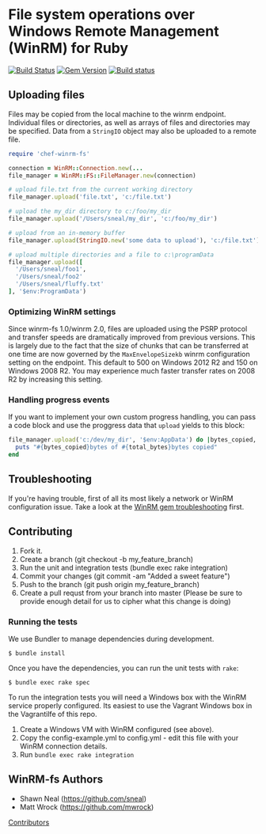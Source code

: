 # File system operations over Windows Remote Management (WinRM) for Ruby
[![Build Status](https://travis-ci.org/WinRb/winrm-fs.svg?branch=master)](https://travis-ci.org/WinRb/winrm-fs)
[![Gem Version](https://badge.fury.io/rb/winrm-fs.svg)](http://badge.fury.io/rb/winrm-fs)
[![Build status](https://ci.appveyor.com/api/projects/status/wm6apa8ojfhfmwsf?svg=true)](https://ci.appveyor.com/project/winrb/winrm-fs)

## Uploading files
Files may be copied from the local machine to the winrm endpoint. Individual files or directories, as well as arrays of files and directories may be specified. Data from a `StringIO` object may also be uploaded to a remote file.
```ruby
require 'chef-winrm-fs'

connection = WinRM::Connection.new(...
file_manager = WinRM::FS::FileManager.new(connection)

# upload file.txt from the current working directory
file_manager.upload('file.txt', 'c:/file.txt')

# upload the my_dir directory to c:/foo/my_dir
file_manager.upload('/Users/sneal/my_dir', 'c:/foo/my_dir')

# upload from an in-memory buffer
file_manager.upload(StringIO.new('some data to upload'), 'c:/file.txt')

# upload multiple directories and a file to c:\programData
file_manager.upload([
  '/Users/sneal/foo1',
  '/Users/sneal/foo2'
  '/Users/sneal/fluffy.txt'
], '$env:ProgramData')
```

### Optimizing WinRM settings
Since winrm-fs 1.0/winrm 2.0, files are uploaded using the PSRP protocol and transfer speeds are dramatically improved from previous versions. This is largely due to the fact that the size of chunks that can be transferred at one time are now governed by the `MaxEnvelopeSizekb` winrm configuration setting on the endpoint. This default to 500 on Windows 2012 R2 and 150 on Windows 2008 R2. You may experience much faster transfer rates on 2008 R2 by increasing this setting.

### Handling progress events
If you want to implement your own custom progress handling, you can pass a code
block and use the proggress data that `upload` yields to this block:
```ruby
file_manager.upload('c:/dev/my_dir', '$env:AppData') do |bytes_copied, total_bytes, local_path, remote_path|
  puts "#{bytes_copied}bytes of #{total_bytes}bytes copied"
end
```

## Troubleshooting

If you're having trouble, first of all its most likely a network or WinRM configuration
issue. Take a look at the [WinRM gem troubleshooting](https://github.com/WinRb/WinRM#troubleshooting)
first.

## Contributing

1. Fork it.
2. Create a branch (git checkout -b my_feature_branch)
3. Run the unit and integration tests (bundle exec rake integration)
4. Commit your changes (git commit -am "Added a sweet feature")
5. Push to the branch (git push origin my_feature_branch)
6. Create a pull requst from your branch into master (Please be sure to provide enough detail for us to cipher what this change is doing)

### Running the tests

We use Bundler to manage dependencies during development.

```
$ bundle install
```

Once you have the dependencies, you can run the unit tests with `rake`:

```
$ bundle exec rake spec
```

To run the integration tests you will need a Windows box with the WinRM service properly configured. Its easiest to use the Vagrant Windows box in the Vagrantilfe of this repo.

1. Create a Windows VM with WinRM configured (see above).
2. Copy the config-example.yml to config.yml - edit this file with your WinRM connection details.
3. Run `bundle exec rake integration`

## WinRM-fs Authors
* Shawn Neal (https://github.com/sneal)
* Matt Wrock (https://github.com/mwrock)

[Contributors](https://github.com/WinRb/winrm-fs/graphs/contributors)
